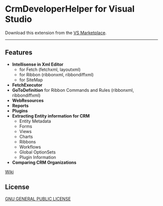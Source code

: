 # CrmDeveloperHelper for Visual Studio

Download this extension from the [VS Marketplace](https://marketplace.visualstudio.com/items?itemName=NaviconPonomarevDmitry.CrmDeveloperHelper).

---------------------------------------

## Features

- **Intellisense in Xml Editor**
  - for Fetch (fetchxml, layoutxml)
  - for Ribbon (ribbonxml, ribbondiffxml)
  - for SiteMap
- **FetchExecutor**
- **GoToDefinition** for Ribbon Commands and Rules (ribbonxml, ribbondiffxml)
- **WebResources**
- **Reports**
- **Plugins**
- **Extracting Entity information for CRM**
  - Entity Metadata
  - Forms
  - Views
  - Charts
  - Ribbons
  - Workflows
  - Global OptionSets
  - Plugin Information
- **Comparing CRM Organizations**

[Wiki](https://github.com/PonomarevDmitry/CrmDeveloperHelper/wiki)

## License
[GNU GENERAL PUBLIC LICENSE](LICENSE.md)
